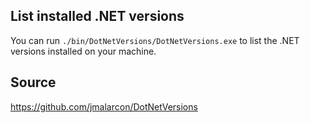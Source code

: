 
## List installed .NET versions
You can run `./bin/DotNetVersions/DotNetVersions.exe` to list the .NET versions installed on your machine.

## Source
https://github.com/jmalarcon/DotNetVersions
